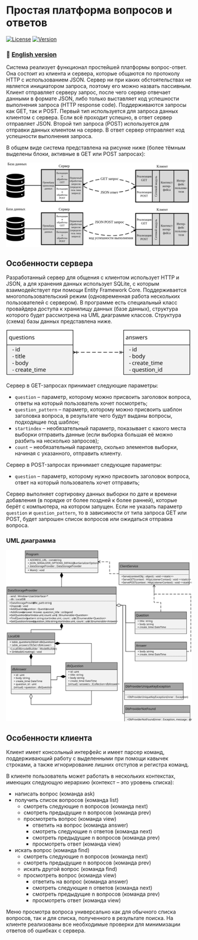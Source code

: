 # Простая платформа вопросов и ответов
[![License](https://img.shields.io/badge/LICENSE-LGPL%20v2.1-green?style=flat-square)](/LICENSE)  [![Version](https://img.shields.io/badge/VERSION-RELEASE%20--%201.0-green?style=flat-square)](https://github.com/averov90/Question-Answer-platform/releases)
### :small_orange_diamond: [English version](/README.md)

Система реализует функционал простейшей платформы вопрос-ответ. 
Она состоит из клиента и сервера, которые общаются по протоколу HTTP с использованием JSON.
Сервер ни при каких обстоятельствах не является инициатором запроса, поэтому его можно назвать пассивным. 
Клиент отправляет серверу запрос, после чего сервер отвечает данными в формате JSON, либо только выставляет код успешности выполнения запроса (HTTP response code).
Поддерживаются запросы как GET, так и POST. 
Первый тип используется для запроса данных клиентом с сервера. Если всё проходит успешно, в ответ сервер отправляет JSON. Второй тип запроса (POST) используется для отправки данных клиентом на сервер. В ответ сервер отправляет код успешности выполнения запроса.

В общем виде система представлена на рисунке ниже (более тёмным выделены блоки, активные в GET или POST запросах):

![Структурная диаграмма (SVG)](https://github.com/averov90/Question-Answer-platform/raw/master/image-system-struct-ru.svg)

## Особенности сервера

Разработанный сервер для общения с клиентом использует HTTP и JSON, а для хранения данных использует SQLite, с которым взаимодействует при помощи Entity Framework Core. Поддерживается многопользовательский режим (одновременная работа нескольких пользователей с сервером).
В программе есть специальный класс провайдера доступа к хранилищу данных (базе данных), структура которого будет рассмотрена на UML диаграмме классов. Структура (схема) базы данных представлена ниже.

![Структурная схема БД (SVG)](https://github.com/averov90/Question-Answer-platform/raw/master/image-db.svg)

Сервер в GET-запросах принимает следующие параметры:
- `question` – параметр, которому можно присвоить заголовок вопроса, ответы на который пользователь хочет посмотреть;
- `question_pattern` – параметр, которому можно присвоить шаблон заголовка вопроса, в результате чего будут выданы вопросы, подходящие под шаблон;
- `startindex` – необязательный параметр, показывает с какого места выборки отправить данные (если выборка большая её можно разбить на несколько запросов);
- `count` – необязательный параметр, сколько элементов выборки, начиная с указанного, отправить клиенту.

Сервер в POST-запросах принимает следующие параметры:
- `question` – параметр, которому нужно присвоить заголовок вопроса, ответ на который пользователь хочет отправить;

Сервер выполняет сортировку данных выборки по дате и времени добавления (в порядке от более поздней к более ранней), которые берёт с компьютера, на котором запущен.
Если не указать параметр `question` и `question_pattern`, то в зависимости от типа запроса GET или POST, будет запрошен список вопросов или ожидаться отправка вопроса.

### UML диаграмма

![Диаграмма UML (SVG)](https://github.com/averov90/Question-Answer-platform/raw/master/image-uml.svg)

## Особенности клиента

Клиент имеет консольный интерфейс и имеет парсер команд, поддерживающий работу с выделенными при помощи кавычек строками, а также игнорирование лишних отступов и регистра команд.

В клиенте пользователь может работать в нескольких контекстах, имеющих следующую иерархию (контекст – это уровень списка):

- написать вопрос (команда ask)
- получить список вопросов (команда list)
    - смотреть следующие n вопросов (команда next)
    - смотреть предыдущие n вопросов (команда prev)
    - просмотреть вопрос (команда view)
        - ответить на вопрос (команда answer)
        - смотреть следующие n ответов (команда next)
        - смотреть предыдущие n вопросов (команда prev)
        - просмотреть ответ (команда view)
- искать вопрос (команда find)
    - смотреть следующие n вопросов (команда next)
    - смотреть предыдущие n вопросов (команда prev)
    - искать другой вопрос (команда find)
    - просмотреть вопрос (команда view)
        - ответить на вопрос (команда answer)
        - смотреть следующие n ответов (команда next)
        - смотреть предыдущие n вопросов (команда prev)
        - просмотреть ответ (команда view)

Меню просмотра вопроса универсально как для обычного списка вопросов, так и для списка, полученного в результате поиска.
На клиенте реализованы все необходимые проверки для минимизации ответов об ошибках с сервера.
